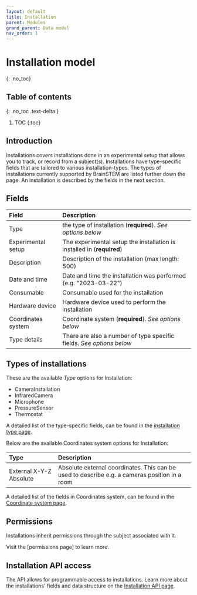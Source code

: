 ```yaml
---
layout: default
title: Installation
parent: Modules
grand_parent: Data model
nav_order: 1
---
```


# Installation model
{: .no_toc}

## Table of contents
{: .no_toc .text-delta }

1. TOC
{:toc}

## Introduction
Installations covers installations done in an experimental setup that allows you to track, or record from a subject(s). Installations have type-specific fields that are tailored to various installation-types. The types of installations currently supported by BrainSTEM are listed further down the page. An installation is described by the fields in the next section.

## Fields

| Field               | Description  |
|:--------------------|:-------------|
| Type                | the type of installation (**required**). *See options below* |
| Experimental setup  | The experimental setup the installation is installed in (**required**) |
| Description         | Description of the installation (max length: 500) |
| Date and time       | Date and time the installation was performed (e.g. "2023-03-22") |
| Consumable          | Consumable used for the installation |
| Hardware device     | Hardware device used to perform the installation |
| Coordinates system  | Coordinate system  (**required**). *See options below* |
| Type details        | There are also a number of type specific fields. *See options below* |

## Types of installations
These are the available _Type_ options for Installation:
- CameraInstallation
- InfraredCamera
- Microphone
- PressureSensor
- Thermostat

A detailed list of the type-specific fields, can be found in the [installation type page]({{"/datamodel/schemas/installations/"|absolute_url}}).

Below are the available Coordinates system options for Installation:

| Type                             | Description  |
|:---------------------------------|:-------------|
| External X-Y-Z Absolute          | Absolute external coordinates. This can be used to describe e.g. a cameras position in a room |

A detailed list of the fields in Coordinates system, can be found in the [Coordinate system page]({{"datamodel/schemas/coordinates/"|absolute_url}}).

## Permissions
Installations inherit permissions through the subject associated with it.

Visit the [permissions page] to learn more.

## Installation API access
The API allows for programmable access to installations. Learn more about the installations' fields and data structure on the [Installation API page]({{"api/modules/installation/"|absolute_url}}).
